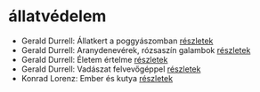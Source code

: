 # állatvédelem

- Gerald Durrell: Állatkert a poggyászomban [részletek](../_details/Gerald%20Durrell.md#id_49)
- Gerald Durrell: Aranydenevérek, rózsaszín galambok [részletek](../_details/Gerald%20Durrell.md#id_875)
- Gerald Durrell: Életem értelme [részletek](../_details/Gerald%20Durrell.md#id_873)
- Gerald Durrell: Vadászat felvevőgéppel [részletek](../_details/Gerald%20Durrell.md#id_863)
- Konrad Lorenz: Ember és kutya [részletek](../_details/Konrad%20Lorenz.md#id_474)